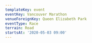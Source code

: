 ```yaml
---
templateKey: event
eventKey: Vancouver Marathon
venueForeignKey: Queen Elizabeth Park
eventType: Race
terrain: Road
startsAt: '2020-05-03 09:00'
---
```


